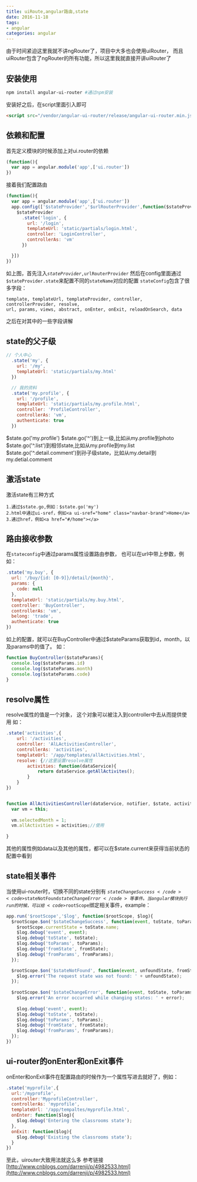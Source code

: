 ```yaml
---
title: uiRoute,angular路由,state
date: 2016-11-18
tags:
- angular
categories: angular
---
```


由于时间紧迫这里我就不讲ngRouter了，项目中大多也会使用uiRouter，
而且uiRouter包含了ngRouter的所有功能，所以这里我就直接开讲uiRouter了

## 安装使用
```bash
npm install angular-ui-router #通过npm安装
```
安装好之后，在script里面引入即可
```html
<script src="/vendor/angular-ui-router/release/angular-ui-router.min.js"></script>
```

## 依赖和配置
首先定义模块的时候添加上对ui.router的依赖
```javascript
(function(){
  var app = angular.module('app',['ui.router'])
})
```
接着我们配置路由
```javascript
(function(){
  var app = angular.module('app',['ui.router'])
  app.config(['$stateProvider','$urlRouterProvider',function($stateProvider,$urlRouterProvider){
    $stateProvider
      .state('login', {
        url: '/login',
        templateUrl: 'static/partials/login.html',
        controller: 'LoginController',
        controllerAs: 'vm'
      })

  }])
})
```

如上图，首先注入<code>$stateProvider,$urlRouterProvider</code>
然后在config里面通过<code>$stateProvider.state</code>来配置不同的<code>stateName</code>对应的配置
<code>stateConfig</code>包含了很多字段：
```text
template, templateUrl, templateProvider, controller, controllerProvider, resolve, 
url, params, views, abstract, onEnter, onExit, reloadOnSearch, data
```
之后在对其中的一些字段讲解

## state的父子级
```javascript
// 个人中心
  .state('my', {
    url: '/my',
    templateUrl: 'static/partials/my.html'
  })

  // 我的资料
  .state('my.profile', {
    url: '/profile',
    templateUrl: 'static/partials/my.profile.html',
    controller: 'ProfileController',
    controllerAs: 'vm',
    authenticate: true
  })
```
$state.go('my.profile')
$state.go('^')到上一级,比如从my.profile到photo
$state.go('^.list')到相邻state,比如从my.profile到my.list
$state.go('^.detail.comment')到孙子级state，比如从my.detail到my.detial.comment

## 激活state
激活state有三种方式
```text
1.通过$state.go,例如：$state.go('my')
2.html中通过ui-sref，例如<a ui-sref="home" class="navbar-brand">Home</a>
3.通过href，例如<a href="#/home"></a>
```

## 路由接收参数
在<code>stateconfig</code>中通过params属性设置路由参数，
也可以在url中带上参数，例如：
```javascript
.state('my.buy', {
  url: '/buy/{id: [0-9]}/detail/{month}',
  params: {
    code: null
  },
  templateUrl: 'static/partials/my.buy.html',
  controller: 'BuyController',
  controllerAs: 'vm',
  belong: 'trade',
  authenticate: true
})
```
如上的配置，就可以在BuyController中通过$stateParams获取到id，month，以及params中的值了。
如：
```javascript
function BuyController($stateParams){
  console.log($stateParams.id)
  console.log($stateParams.month)
  console.log($stateParams.code)
}
```

## resolve属性
resolve属性的值是一个对象，
这个对象可以被注入到controller中去从而提供使用
如：
```javascript
.state('activities',{
    url: '/activities',
    controller: 'AlLActivitiesController',
    controllerAs: 'activities',
    templateUrl: '/app/templates/allActivities.html',
    resolve: {//这里设置resolve属性
        activities: function(dataService){
            return dataService.getAllActivites();
        }
    }
})


function AllActivitiesController(dataService, notifier, $state, activities){//这里注入resolve中设置的activities
  var vm = this;
  
  vm.selectedMonth = 1;
  vm.allActivities = activities;//使用
  
}
```
其他的属性例如data以及其他的属性，都可以在$state.current来获得当前状态的配置中看到

## state相关事件
当使用ui-router时，切换不同的state分别有
<code>$stateChangeSuccess</code><code>$stateNotFound</code><code>$stateChangeError</code>等事件。
当angular模块执行run的时候，可以给<code>$rootScope</code>绑定相关事件，example：
```javascript
app.run('$rootScope','$log', function($rootScope, $log){
  $rootScope.$on('$stateChangeSuccess', function(event, toState, toParams, fromState, fromParams){
    $rootScope.currentState = toState.name;
    $log.debug('event', event);
    $log.debug('toState', toState);
    $log.debug('toParams', toParams);
    $log.debug('fromState', fromState);
    $log.debug('fromParams', fromParams);
  });

  $rootScope.$on('$stateNotFound', function(event, unfoundState, fromState, fromParams){
    $log.error('The request state was not found: ' + unfoundState);
  });
        
  $rootScope.$on('$stateChangeError', function(event, toState, toParams, fromState, fromParams, error){
    $log.error('An error occurred while changing states: ' + error);
      
    $log.debug('event', event);
    $log.debug('toState', toState);
    $log.debug('toParams', toParams);
    $log.debug('fromState', fromState);
    $log.debug('fromParams', fromParams);
  });
})
```

## ui-router的onEnter和onExit事件
onEnter和onExit事件在配置路由的时候作为一个属性写进去就好了，例如：
```javascript
.state('myprofile',{
  url:'/myprofile',
  controller:'MyprofileController',
  controllerAs: 'myprofile',
  templateUrl: '/app/tempaltes/myprofile.html',
  onEnter: function($log){
    $log.debug('Entering the classrooms state');
  },
  onExit: function($log){
    $log.debug('Existing the classrooms state');
  }
})
```

至此，uirouter大致用法就这么多
参考链接[http://www.cnblogs.com/darrenji/p/4982533.html](http://www.cnblogs.com/darrenji/p/4982533.html)



